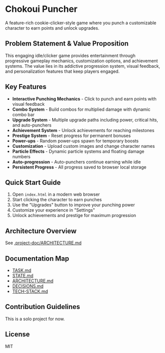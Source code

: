 # Chokoui Puncher

A feature-rich cookie-clicker-style game where you punch a customizable character to earn points and unlock upgrades.

## Problem Statement & Value Proposition

This engaging idle/clicker game provides entertainment through progressive gameplay mechanics, customization options, and achievement systems. The value lies in its addictive progression system, visual feedback, and personalization features that keep players engaged.

## Key Features

- **Interactive Punching Mechanics** - Click to punch and earn points with visual feedback
- **Combo System** - Build combos for multiplied damage with dynamic combo bar
- **Upgrade System** - Multiple upgrade paths including power, critical hits, and auto-punchers
- **Achievement System** - Unlock achievements for reaching milestones
- **Prestige System** - Reset progress for permanent bonuses
- **Power-ups** - Random power-ups spawn for temporary boosts
- **Customization** - Upload custom images and change character names
- **Particle Effects** - Dynamic particle systems and floating damage numbers
- **Auto-progression** - Auto-punchers continue earning while idle
- **Persistent Progress** - All progress saved to browser local storage

## Quick Start Guide

1. Open `index.html` in a modern web browser
2. Start clicking the character to earn punches
3. Use the "Upgrades" button to improve your punching power
4. Customize your experience in "Settings"
5. Unlock achievements and prestige for maximum progression

## Architecture Overview

See [.project-doc/ARCHITECTURE.md](.project-doc/ARCHITECTURE.md)

## Documentation Map

- [TASK.md](.project-doc/TASK.md)
- [STATE.md](.project-doc/STATE.md)
- [ARCHITECTURE.md](.project-doc/ARCHITECTURE.md)
- [DECISIONS.md](.project-doc/DECISIONS.md)
- [TECH-STACK.md](.project-doc/TECH-STACK.md)

## Contribution Guidelines

This is a solo project for now.

## License

MIT
